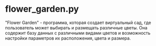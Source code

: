 # flower_garden.py

"Flower Garden" - программа, которая создает виртуальный сад, где пользователь может выбирать и размещать различные цветы. Она содержит базу данных с различными видами цветов и возможность настройки параметров их расположения, цвета и размера.
